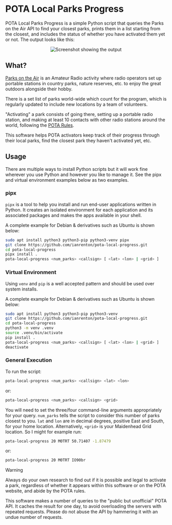 # POTA Local Parks Progress

POTA Local Parks Progress is a simple Python script that queries the Parks on the Air API to find your closest parks,
prints them in a list starting from the closest, and includes the status of whether you have activated them yet or not.
The output looks like this:

<p align="center">
  <img src="docs/output.png" alt="Screenshot showing the output" />
</p>

## What?

[Parks on the Air](https://parksontheair.com/) is an Amateur Radio activity where radio operators set up portable
stations in country parks, nature reserves, etc. to enjoy the great outdoors alongside their hobby.

There is a set list of parks world-wide which count for the program, which is regularly updated to include new locations
by a team of volunteers.

"Activating" a park consists of going there, setting up a portable radio station, and making at least 10 contacts with
other radio stations around the world, following the [POTA Rules](https://docs.pota.app/docs/rules.html).

This software helps POTA activators keep track of their progress through their local parks, find the closest park they
haven't activated yet, etc.

## Usage

There are multiple ways to install Python scripts but it will work fine wherever you use Python and however you like to manage it. See the pipx and virtual environment examples below as two examples.

### pipx

`pipx` is a tool to help you install and run end-user applications written in Python. It creates an isolated environment for each application and its associated packages and makes the apps available in your shell.

A complete example for Debian & derivatives such as Ubuntu is shown below:

```bash
sudo apt install python3 python3-pip python3-venv pipx
git clone https://github.com/ianrenton/pota-local-progress.git
cd pota-local-progress
pipx install .
pota-local-progress <num_parks> <callsign> [ <lat> <lon> | <grid> ]
```

### Virtual Environment

Using `venv` and `pip` is a well accepted pattern and should be used over system installs.

A complete example for Debian & derivatives such as Ubuntu is shown below:

```bash
sudo apt install python3 python3-pip python3-venv
git clone https://github.com/ianrenton/pota-local-progress.git
cd pota-local-progress
python3 -m venv .venv
source .venv/bin/activate
pip install .
pota-local-progress <num_parks> <callsign> [ <lat> <lon> | <grid> ]
deactivate
```

### General Execution

To run the script:

```bash
pota-local-progress <num_parks> <callsign> <lat> <lon>
```

or:

```bash
pota-local-progress <num_parks> <callsign> <grid>
```

You will need to set the three/four command-line arguments appropriately for your query. `num_parks` tells the script to
consider this number of parks closest to you. `lat` and `lon` are in decimal degrees, positive East and South, for your
home location. Alternatively, `<grid>` is your Maidenhead Grid location. So I might for example run:

```bash
pota-local-progress 20 M0TRT 50.71407 -1.87479
```

or:

```bash
pota-local-progress 20 M0TRT IO90br
```

> [!WARNING]
> Always do your own research to find out if it is possible and legal to activate a park, regardless of whether it appears
> within this software or on the POTA website, and abide by the POTA rules.
>
> This software makes a number of queries to the "public but unofficial" POTA API. It caches the result for one day, to
> avoid overloading the servers with repeated requests. Please do not abuse the API by hammering it with an undue number
> of requests.
